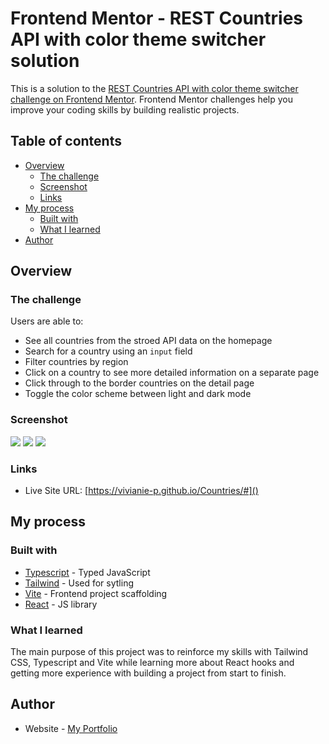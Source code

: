 # Frontend Mentor - REST Countries API with color theme switcher solution

This is a solution to the [REST Countries API with color theme switcher challenge on Frontend Mentor](https://www.frontendmentor.io/challenges/rest-countries-api-with-color-theme-switcher-5cacc469fec04111f7b848ca). Frontend Mentor challenges help you improve your coding skills by building realistic projects. 

## Table of contents

- [Overview](#overview)
  - [The challenge](#the-challenge)
  - [Screenshot](#screenshot)
  - [Links](#links)
- [My process](#my-process)
  - [Built with](#built-with)
  - [What I learned](#what-i-learned)
- [Author](#author)


## Overview

### The challenge

Users are able to:

- See all countries from the stroed API data on the homepage
- Search for a country using an `input` field
- Filter countries by region
- Click on a country to see more detailed information on a separate page
- Click through to the border countries on the detail page
- Toggle the color scheme between light and dark mode 

### Screenshot

![](..//src/assets/images/screenshot1.png)
![](..//src/assets/images/screenshot2.png)
![](..//src/assets/images/screenshot3.png)



### Links
- Live Site URL: [https://vivianie-p.github.io/Countries/#]()

## My process

### Built with

- [Typescript](https://www.typescriptlang.org/) - Typed JavaScript
- [Tailwind](https://tailwindcss.com/) - Used for sytling
- [Vite](https://vitejs.dev/) - Frontend project scaffolding
- [React](https://reactjs.org/) - JS library

### What I learned

The main purpose of this project was to reinforce my skills with Tailwind CSS, Typescript and Vite while learning more about React hooks and getting more experience with building a project from start to finish.  


## Author

- Website - [My Portfolio](https://www.vivianieprice.com/)
